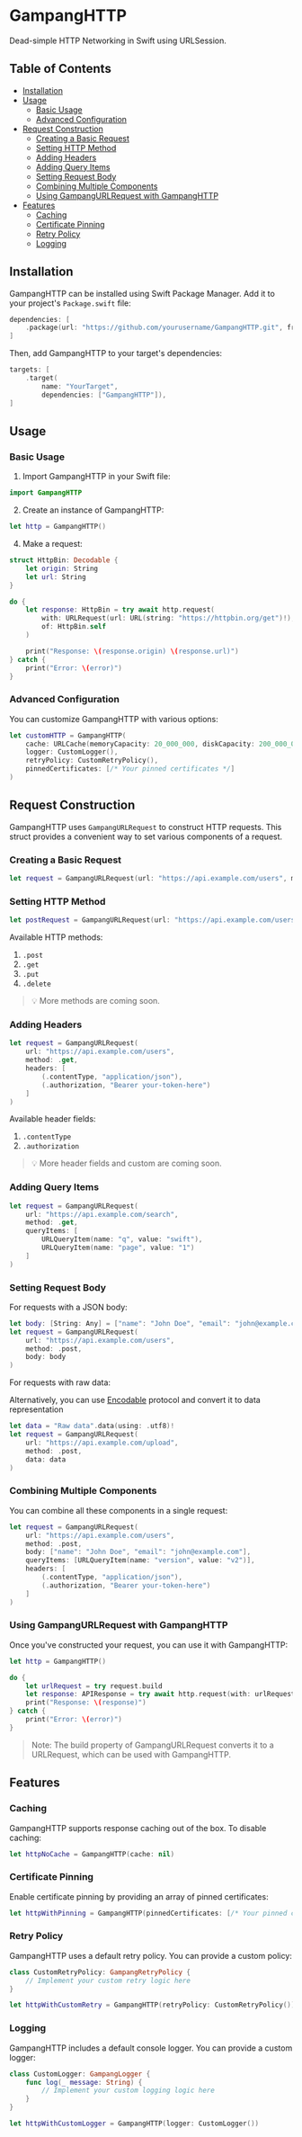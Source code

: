 # GampangHTTP
Dead-simple HTTP Networking in Swift using URLSession.

## Table of Contents

- [Installation](#installation)
- [Usage](#usage)
  - [Basic Usage](#basic-usage)
  - [Advanced Configuration](#advanced-configuration)
- [Request Construction](#request-construction)
  - [Creating a Basic Request](#creating-a-basic-request)
  - [Setting HTTP Method](#setting-http-method)
  - [Adding Headers](#adding-headers)
  - [Adding Query Items](#adding-query-items)
  - [Setting Request Body](#setting-request-body)
  - [Combining Multiple Components](#combining-multiple-components)
  - [Using GampangURLRequest with GampangHTTP](#using-gampangurlrequest-with-gampanghttp)
- [Features](#features)
  - [Caching](#caching)
  - [Certificate Pinning](#certificate-pinning)
  - [Retry Policy](#retry-policy)
  - [Logging](#logging)

## Installation

GampangHTTP can be installed using Swift Package Manager. Add it to your project's `Package.swift` file:

```swift
dependencies: [
    .package(url: "https://github.com/yourusername/GampangHTTP.git", from: "x.x.x")
]
```

Then, add GampangHTTP to your target's dependencies:
```swift
targets: [
    .target(
        name: "YourTarget",
        dependencies: ["GampangHTTP"]),
]
```

## Usage
### Basic Usage
1. Import GampangHTTP in your Swift file:
```swift
import GampangHTTP
```
2. Create an instance of GampangHTTP:
```swift
let http = GampangHTTP()
```
4. Make a request:
```swift
struct HttpBin: Decodable {
    let origin: String
    let url: String
}

do {
    let response: HttpBin = try await http.request(
        with: URLRequest(url: URL(string: "https://httpbin.org/get")!),
        of: HttpBin.self
    )

    print("Response: \(response.origin) \(response.url)")
} catch {
    print("Error: \(error)")
}
```

### Advanced Configuration
You can customize GampangHTTP with various options:
```swift
let customHTTP = GampangHTTP(
    cache: URLCache(memoryCapacity: 20_000_000, diskCapacity: 200_000_000, diskPath: "custom_cache"),
    logger: CustomLogger(),
    retryPolicy: CustomRetryPolicy(),
    pinnedCertificates: [/* Your pinned certificates */]
)
```

## Request Construction
GampangHTTP uses `GampangURLRequest` to construct HTTP requests. This struct provides a convenient way to set various components of a request.

### Creating a Basic Request
```swift
let request = GampangURLRequest(url: "https://api.example.com/users", method: .get)
```

### Setting HTTP Method
```swift
let postRequest = GampangURLRequest(url: "https://api.example.com/users", method: .post)
```
Available HTTP methods:
1. `.post`
2. `.get`
3. `.put`
4. `.delete`

> 💡 More methods are coming soon.

### Adding Headers
```swift
let request = GampangURLRequest(
    url: "https://api.example.com/users",
    method: .get,
    headers: [
        (.contentType, "application/json"),
        (.authorization, "Bearer your-token-here")
    ]
)
```
Available header fields:
1. `.contentType`
2. `.authorization`

> 💡 More header fields and custom are coming soon.

### Adding Query Items
```swift
let request = GampangURLRequest(
    url: "https://api.example.com/search",
    method: .get,
    queryItems: [
        URLQueryItem(name: "q", value: "swift"),
        URLQueryItem(name: "page", value: "1")
    ]
)
```

### Setting Request Body
For requests with a JSON body:
```swift
let body: [String: Any] = ["name": "John Doe", "email": "john@example.com"]
let request = GampangURLRequest(
    url: "https://api.example.com/users",
    method: .post,
    body: body
)
```

For requests with raw data:

Alternatively, you can use [Encodable](https://developer.apple.com/documentation/swift/encodable) protocol and convert it to data representation
```swift
let data = "Raw data".data(using: .utf8)!
let request = GampangURLRequest(
    url: "https://api.example.com/upload",
    method: .post,
    data: data
)
```

### Combining Multiple Components
You can combine all these components in a single request:
```swift
let request = GampangURLRequest(
    url: "https://api.example.com/users",
    method: .post,
    body: ["name": "John Doe", "email": "john@example.com"],
    queryItems: [URLQueryItem(name: "version", value: "v2")],
    headers: [
        (.contentType, "application/json"),
        (.authorization, "Bearer your-token-here")
    ]
)
```

### Using GampangURLRequest with GampangHTTP
Once you've constructed your request, you can use it with GampangHTTP:
```swift
let http = GampangHTTP()

do {
    let urlRequest = try request.build
    let response: APIResponse = try await http.request(with: urlRequest, of: APIResponse.self)
    print("Response: \(response)")
} catch {
    print("Error: \(error)")
}
```
> Note: The build property of GampangURLRequest converts it to a URLRequest, which can be used with GampangHTTP.

## Features
### Caching
GampangHTTP supports response caching out of the box. To disable caching:
```swift
let httpNoCache = GampangHTTP(cache: nil)
```

### Certificate Pinning
Enable certificate pinning by providing an array of pinned certificates:
```swift
let httpWithPinning = GampangHTTP(pinnedCertificates: [/* Your pinned certificates */])
```

### Retry Policy
GampangHTTP uses a default retry policy. You can provide a custom policy:
```swift
class CustomRetryPolicy: GampangRetryPolicy {
    // Implement your custom retry logic here
}

let httpWithCustomRetry = GampangHTTP(retryPolicy: CustomRetryPolicy())
```

### Logging
GampangHTTP includes a default console logger. You can provide a custom logger:
```swift
class CustomLogger: GampangLogger {
    func log(_ message: String) {
        // Implement your custom logging logic here
    }
}

let httpWithCustomLogger = GampangHTTP(logger: CustomLogger())
```
